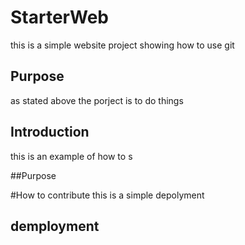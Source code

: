  # StarterWeb
this is a simple website project showing how to use git 
## Purpose
as stated above the porject is to do things
## Introduction
 this is an example of how to s

##Purpose 

#How to contribute
this is a simple depolyment

## demployment
